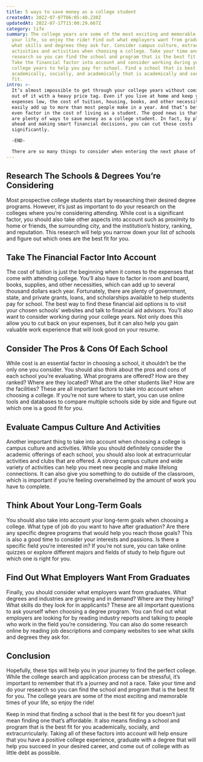 ```yaml
---
title: 5 ways to save money as a college student
createdAt: 2022-07-07T06:05:40.230Z
updatedAt: 2022-07-17T15:00:29.667Z
category: life
summary: The college years are some of the most exciting and memorable times of
  your life, so enjoy the ride! Find out what employers want from graduates and
  what skills and degrees they ask for. Consider campus culture, extracurricular
  activities and activities when choosing a college. Take your time and do your
  research so you can find the school and program that is the best fit for you.
  Take the financial factor into account and consider working during your
  college years to help you pay for school. Find a school that is best
  academically, socially, and academically that is academically and socially
  fit.
intro: >-
  It’s almost impossible to get through your college years without coming
  out of it with a heavy price tag. Even if you live at home and keep your
  expenses low, the cost of tuition, housing, books, and other necessities can
  easily add up to more than most people make in a year. And that’s before you
  even factor in the cost of living as a student. The good news is that there
  are plenty of ways to save money as a college student. In fact, by planning
  ahead and making smart financial decisions, you can cut those costs
  significantly. 

  -END-

  There are so many things to consider when entering the next phase of your life. You'll be faced with many decisions that will impact you for years to come. One of those being where to attend school and what major or program to choose? While it might seem easy on the surface, these factors can have a huge impact on your future career opportunities and success. Read on for some useful tips on how to choose between different colleges and programs as a student...
---
```


## Research The Schools & Degrees You’re Considering

Most prospective college students start by researching their desired degree programs. However, it’s just as important to do your research on the colleges where you’re considering attending. While cost is a significant factor, you should also take other aspects into account such as proximity to home or friends, the surrounding city, and the institution’s history, ranking, and reputation. This research will help you narrow down your list of schools and figure out which ones are the best fit for you.

## Take The Financial Factor Into Account

The cost of tuition is just the beginning when it comes to the expenses that come with attending college. You’ll also have to factor in room and board, books, supplies, and other necessities, which can add up to several thousand dollars each year. Fortunately, there are plenty of government, state, and private grants, loans, and scholarships available to help students pay for school. The best way to find these financial aid options is to visit your chosen schools’ websites and talk to financial aid advisors. You’ll also want to consider working during your college years. Not only does this allow you to cut back on your expenses, but it can also help you gain valuable work experience that will look good on your resume.

## Consider The Pros & Cons Of Each School

While cost is an essential factor in choosing a school, it shouldn’t be the only one you consider. You should also think about the pros and cons of each school you’re evaluating. What programs are offered? How are they ranked? Where are they located? What are the other students like? How are the facilities? These are all important factors to take into account when choosing a college. If you’re not sure where to start, you can use online tools and databases to compare multiple schools side by side and figure out which one is a good fit for you.

## Evaluate Campus Culture And Activities

Another important thing to take into account when choosing a college is campus culture and activities. While you should definitely consider the academic offerings of each school, you should also look at extracurricular activities and clubs that are offered. A strong campus culture and wide variety of activities can help you meet new people and make lifelong connections. It can also give you something to do outside of the classroom, which is important if you’re feeling overwhelmed by the amount of work you have to complete.

## Think About Your Long-Term Goals

You should also take into account your long-term goals when choosing a college. What type of job do you want to have after graduation? Are there any specific degree programs that would help you reach those goals? This is also a good time to consider your interests and passions. Is there a specific field you’re interested in? If you’re not sure, you can take online quizzes or explore different majors and fields of study to help figure out which one is right for you.

## Find Out What Employers Want From Graduates

Finally, you should consider what employers want from graduates. What degrees and industries are growing and in demand? Where are they hiring? What skills do they look for in applicants? These are all important questions to ask yourself when choosing a degree program.  You can find out what employers are looking for by reading industry reports and talking to people who work in the field you’re considering. You can also do some research online by reading job descriptions and company websites to see what skills and degrees they ask for.

## Conclusion

Hopefully, these tips will help you in your journey to find the perfect college. While the college search and application process can be stressful, it’s important to remember that it’s a journey and not a race. Take your time and do your research so you can find the school and program that is the best fit for you. The college years are some of the most exciting and memorable times of your life, so enjoy the ride!

Keep in mind that finding a school that is the best fit for you doesn’t just mean finding one that’s affordable. It also means finding a school and program that is the best fit for you academically, socially, and extracurricularly. Taking all of these factors into account will help ensure that you have a positive college experience, graduate with a degree that will help you succeed in your desired career, and come out of college with as little debt as possible.
